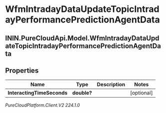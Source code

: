 # WfmIntradayDataUpdateTopicIntradayPerformancePredictionAgentData

## ININ.PureCloudApi.Model.WfmIntradayDataUpdateTopicIntradayPerformancePredictionAgentData

## Properties

|Name | Type | Description | Notes|
|------------ | ------------- | ------------- | -------------|
| **InteractingTimeSeconds** | **double?** |  | [optional] |



_PureCloudPlatform.Client.V2 224.1.0_
